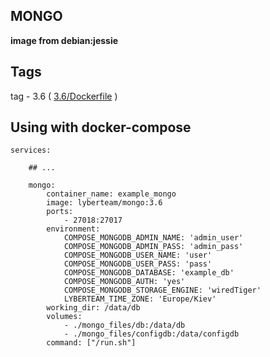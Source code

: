 ## MONGO

 **image from debian:jessie**

## Tags
   tag - 3.6 ( [3.6/Dockerfile](https://github.com/lyberteam/mongo/tree/master/3.6) )


## Using with docker-compose

    services:

        ## ...

        mongo:
            container_name: example_mongo
            image: lyberteam/mongo:3.6
            ports:
                - 27018:27017
            environment:
                COMPOSE_MONGODB_ADMIN_NAME: 'admin_user'
                COMPOSE_MONGODB_ADMIN_PASS: 'admin_pass'
                COMPOSE_MONGODB_USER_NAME: 'user'
                COMPOSE_MONGODB_USER_PASS: 'pass'
                COMPOSE_MONGODB_DATABASE: 'example_db'
                COMPOSE_MONGODB_AUTH: 'yes'
                COMPOSE_MONGODB_STORAGE_ENGINE: 'wiredTiger'
                LYBERTEAM_TIME_ZONE: 'Europe/Kiev'
            working_dir: /data/db
            volumes:
                - ./mongo_files/db:/data/db
                - ./mongo_files/configdb:/data/configdb
            command: ["/run.sh"]
